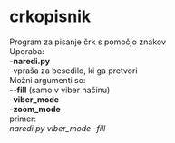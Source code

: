# crkopisnik
Program za pisanje črk s pomočjo znakov  
Uporaba:  
-**naredi.py**  
-vpraša za besedilo, ki ga pretvori  
Možni argumenti so:  
-**-fill** (samo v viber načinu)  
-**viber_mode  
-zoom_mode**  
primer:  
      *naredi.py viber_mode -fill*
